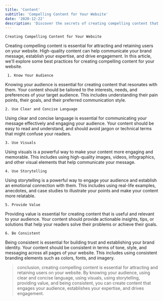 ```yaml
---
title: 'Content'
subtitle: 'Compelling Content for Your Website'
date: '2020-12-22'
description: 'Discover the secrets of creating compelling content that engages your audience and drives conversions. Our expert tips and best practices cover everything from crafting attention-grabbing headlines and writing persuasive copy to optimizing your content for search engines and social media. Learn how to create content that resonates with your target audience, establishes your brand as a thought leader, and inspires action. Discover the latest trends in content marketing and learn how to apply them to your website to achieve your business goals.'
---
```


```
Creating Compelling Content for Your Website
```

Creating compelling content is essential for attracting and retaining users on your website. High-quality content can help communicate your brand message, establish your expertise, and drive engagement. In this article, we'll explore some best practices for creating compelling content for your website.

```
 1. Know Your Audience
```

Knowing your audience is essential for creating content that resonates with them. Your content should be tailored to the interests, needs, and preferences of your target audience. This includes understanding their pain points, their goals, and their preferred communication style.

```
2. Use Clear and Concise Language
```

Using clear and concise language is essential for communicating your message effectively and engaging your audience. Your content should be easy to read and understand, and should avoid jargon or technical terms that might confuse your readers.

```
3. Use Visuals
```

Using visuals is a powerful way to make your content more engaging and memorable. This includes using high-quality images, videos, infographics, and other visual elements that help communicate your message.

```
4. Use Storytelling
```

Using storytelling is a powerful way to engage your audience and establish an emotional connection with them. This includes using real-life examples, anecdotes, and case studies to illustrate your points and make your content more relatable.

```
5. Provide Value
```

Providing value is essential for creating content that is useful and relevant to your audience. Your content should provide actionable insights, tips, or solutions that help your readers solve their problems or achieve their goals.

```
6. Be Consistent
```

Being consistent is essential for building trust and establishing your brand identity. Your content should be consistent in terms of tone, style, and messaging across all pages of your website. This includes using consistent branding elements such as colors, fonts, and imagery.

> conclusion, creating compelling content is essential for attracting and retaining users on your website. By knowing your audience, using clear and concise language, using visuals, using storytelling, providing value, and being consistent, you can create content that engages your audience, establishes your expertise, and drives engagement.
